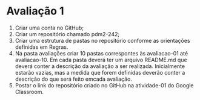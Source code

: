 # Avaliação 1 
1) Criar uma conta no GitHub;
2) Criar um repositório chamado pdm2-242;
3) Criar uma estrutura de pastas no repositório conforme as orientações definidas em Regras.
4) Na pasta avaliações criar 10 pastas correspontes às avaliacao-01 até avaliacao-10. Em cada pasta deverá ter um arquivo README.md que deverá conter a descrição da avaliação a ser realizada. Inicialmente estarão vazias, mas a medida que forem definidas deverão conter a descrição do que será feito emcada avaliação.
5) Postar o link do repositório criado no GitHub na atividade-01 do Google Classroom.